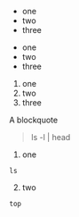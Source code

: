 
- one
- two
- three


* one
* two
* three


1. one
2. two
3. three


A blockquote

> ls -l | head



1. one
  ```
  ls
  ```
2. two
  ```
  top
  ```
